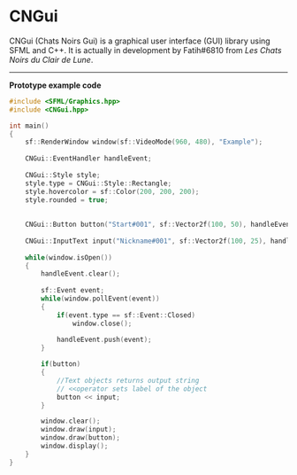 # CNGui

CNGui (Chats Noirs Gui) is a graphical user interface (GUI) library using SFML and C++.
It is actually in development by Fatih#6810 from *Les Chats Noirs du Clair de Lune*.

***
**Prototype example code**


```cpp
#include <SFML/Graphics.hpp>
#include <CNGui.hpp>

int main()
{
    sf::RenderWindow window(sf::VideoMode(960, 480), "Example");
    
    CNGui::EventHandler handleEvent;
    
    CNGui::Style style;
    style.type = CNGui::Style::Rectangle;
    style.hovercolor = sf::Color(200, 200, 200);
    style.rounded = true;
   
    
    CNGui::Button button("Start#001", sf::Vector2f(100, 50), handleEvent, CNGui::Style{type: CNGui::Style::Rectangle, hovercolor: sf::Color(200, 200, 200), rounded: true});
    
    CNGui::InputText input("Nickname#001", sf::Vector2f(100, 25), handleEvent, CNGui::Style::Default);
    
    while(window.isOpen())
    {
        handleEvent.clear();
    
        sf::Event event;
        while(window.pollEvent(event))
        {
            if(event.type == sf::Event::Closed)
                window.close();
                
            handleEvent.push(event);
        }

        if(button)
        {
            //Text objects returns output string
            // <<operator sets label of the object
            button << input; 
        }

        window.clear();
        window.draw(input);
        window.draw(button);
        window.display();
    }
}
```

